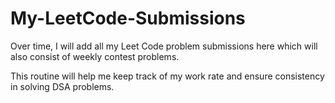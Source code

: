 # My-LeetCode-Submissions

Over time, I will add all my Leet Code problem submissions here which will also consist of weekly contest problems. 

This routine will help me keep track of my work rate and ensure consistency in solving DSA problems.


